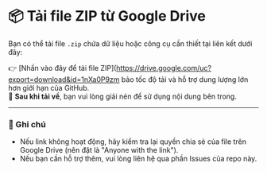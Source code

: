 # 📦 Tải file ZIP từ Google Drive

Bạn có thể tải file `.zip` chứa dữ liệu hoặc công cụ cần thiết tại liên kết dưới đây:

👉 [Nhấn vào đây để tải file ZIP](https://drive.google.com/uc?export=download&id=1nXa0P9zm bảo tốc độ tải và hỗ trợ dung lượng lớn hơn giới hạn của GitHub.  
📁 **Sau khi tải về**, bạn vui lòng giải nén để sử dụng nội dung bên trong.

---

### 📌 Ghi chú

- Nếu link không hoạt động, hãy kiểm tra lại quyền chia sẻ của file trên Google Drive (nên đặt là "Anyone with the link").
- Nếu bạn cần hỗ trợ thêm, vui lòng liên hệ qua phần Issues của repo này.
